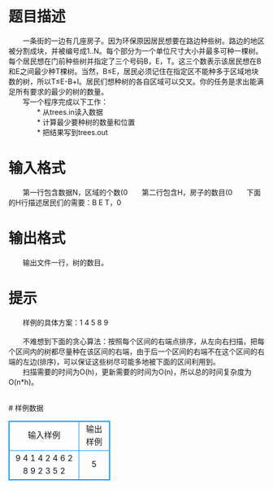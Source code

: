 # 

 
 # 题目描述 
<p>
　　一条街的一边有几座房子。因为环保原因居民想要在路边种些树。路边的地区被分割成块，并被编号成1..N。每个部分为一个单位尺寸大小并最多可种一棵树。每个居民想在门前种些树并指定了三个号码B，E，T。这三个数表示该居民想在B和E之间最少种T棵树。当然，B≤E，居民必须记住在指定区不能种多于区域地块数的树，所以T≤E-B+l。居民们想种树的各自区域可以交叉。你的任务是求出能满足所有要求的最少的树的数量。<br>　　写一个程序完成以下工作：<br>　　　　* 从trees.in读入数据<br>　　　　* 计算最少要种树的数量和位置<br>　　　　* 把结果写到trees.out<br></p> 

 
 # 输入格式 
<p>
　　第一行包含数据N，区域的个数(0<N≤30000)；<br>　　第二行包含H，房子的数目(0<H≤5000)；<br>　　下面的H行描述居民们的需要：B E T，0<B≤E≤30000，T≤E-B+1。<br></p> 

 
 # 输出格式 
<p>
　　输出文件一行，树的数目。</p> 

 
 # 提示 
<p>
　　样例的具体方案：1 4 5 8 9<br><br>　　不难想到下面的贪心算法：按照每个区间的右端点排序，从左向右扫描，把每个区间内的树都尽量种在该区间的右端，由于后一个区间的右端不在这个区间的右端的左边(排序)，可以保证这些树尽可能多地被下面的区间利用到。<br>　　扫描需要的时间为O(h)，更新需要的时间为O(n)，所以总的时间复杂度为O(n*h)。<br><br></p> 
# 样例数据
<style>
        table,table tr th, table tr td { border:1px solid #0094ff; }
        table { width: 200px; min-height: 25px; line-height: 25px; text-align: center; border-collapse: collapse;}   
    </style>
<table>
	<tr>
		<td>输入样例</td>
		<td>输出样例</td>
	</tr>
<tr><td>9						
4						
1 4 2
4 6 2
8 9 2
3 5 2
</td><td>5</td></tr></table>
